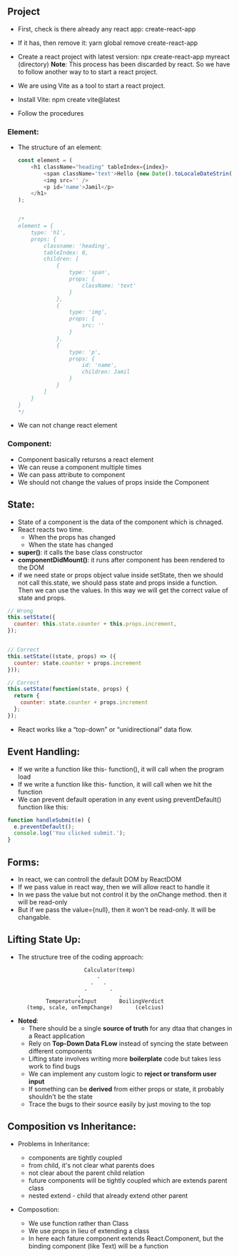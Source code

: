 ## Project
- First, check is there already any react app: create-react-app
- If it has, then remove it: yarn global remove create-react-app

- Create a react project with latest version: npx create-react-app myreact (directory)
**Note**: This process has been discarded by react. So we have to follow another way to to start a react project.

- We are using Vite as a tool to start a react project.
- Install Vite: npm create vite@latest
- Follow the procedures

### Element:
- The structure of an element:
    ```js
    const element = (
        <h1 className="heading" tableIndex={index}>
            <span className='text'>Hello {new Date().toLocaleDateStrin()}</span>
            <img src='' />
            <p id='name'>Jamil</p>
        </h1>
    );


    /*
    element = {
        type: 'h1',
        props: {
            classname: 'heading',
            tableIndex: 0,
            children: [
                {
                    type: 'span',
                    props: {
                        className: 'text'
                    }
                },
                {
                    type: 'img',
                    props: {
                        src: ''
                    }
                },
                {
                    type: 'p',
                    props: {
                        id: 'name',
                        children: Jamil
                    }
                }
            ]
        }
    }
    */
    ```

- We can not change react element

### Component:
- Component basically retursns a react element
- We can reuse a component multiple times
- We can pass attribute to component
- We should not change the values of props inside the Component


## State:
- State of a component is the data of the component which is chnaged.
- React reacts two time. 
    - When the props has changed 
    - When the state has changed
- **super()**: it calls the base class constructor
- **componentDidMount()**: it runs after component has been rendered to the DOM
- if we need state or props object value inside setState, then we should not call this.state, we should pass state and props inside a function. Then we can use the values. In this way we will get the correct value of state and props.
```js
// Wrong
this.setState({
  counter: this.state.counter + this.props.increment,
});


// Correct
this.setState((state, props) => ({
  counter: state.counter + props.increment
}));

// Correct
this.setState(function(state, props) {
  return {
    counter: state.counter + props.increment
  };
});
```

- React works like a “top-down” or “unidirectional” data flow. 

## Event Handling:
- If we write a function like this- function(), it will call when the program load
- If we write a function like this- function, it will call when we hit the function
- We can prevent default operation in any event using preventDefault() function like this:
```js
function handleSubmit(e) {
  e.preventDefault();
  console.log('You clicked submit.');
}
```

## Forms:
- In react, we can controll the default DOM by ReactDOM
- If we pass value in react way, then we will allow react to handle it
- In we pass the value but not control it by the onChange method. then it will be read-only
- But if we pass the value={null}, then it won't be read-only. It will be changable.

## Lifting State Up:
- The structure tree of the coding approach:
```
                        Calculator(temp)
                            .
                          .   .
                        .       .
                      .            .
            TemperatureInput       BoilingVerdict
      (temp, scale, onTempChange)       (celcius)
```
- **Noted**:
    - There should be a single **source of truth** for any dtaa that changes in a React application
    - Rely on **Top-Down Data FLow** instead of syncing the state between different components
    - Lifting state involves writing more **boilerplate** code but takes less work to find bugs
    - We can implement any custom logic to **reject or transform user input**
    - If something can be **derived** from either props or state, it probably shouldn't be the state
    - Trace the bugs to their source easily by just moving to the top

## Composition vs Inheritance:
- Problems in Inheritance:
    - components are tightly coupled
    - from child, it's not clear what parents does
    - not clear about the parent child relation
    - future components will be tightly coupled which are extends parent class
    - nested extend - child that already extend other parent

- Composotion:
    - We use function rather than Class
    - We use props in lieu of extending a class
    - In here each fature component extends React.Component, but the binding component (like Text) will be a function

